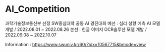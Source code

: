 # AI_Competition
과학기술정보통신부 선정 
SW중심대학 공동 AI 경진대회 
예선 : 심리 성향 예측 AI 모델 개발 / 2022.08.01 ~ 2022.08.26
본선 : 한글 이미지 OCR솔루션 모델 개발 / 2022.09.08 ~ 2022.10.07

Information : https://www.swuniv.kr/60/?idx=10567715&bmode=view
